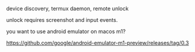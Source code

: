 device discovery, termux daemon, remote unlock

unlock requires screenshot and input events.

you want to use android emulator on macos m1?

https://github.com/google/android-emulator-m1-preview/releases/tag/0.3